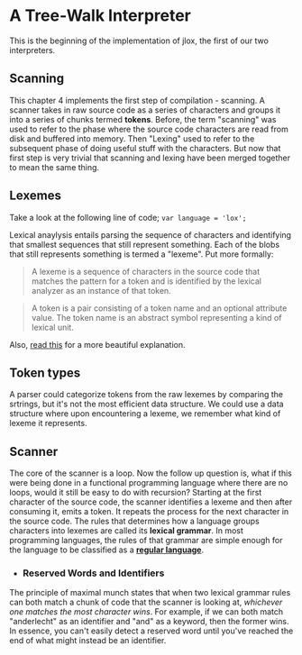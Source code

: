 # A Tree-Walk Interpreter
This is the beginning of the implementation of jlox, the first of our two interpreters.

## Scanning
This chapter 4 implements the first step of compilation - scanning. A scanner takes in raw source code as a series of characters and groups it into a series of chunks termed **tokens**. Before, the term "scanning" was used to refer to the phase where the source code characters are read from disk and buffered into memory. Then "Lexing" used to refer to the subsequent phase of doing useful stuff with the characters. But now that first step is very trivial that scanning and lexing have been merged together to mean the same thing.


## Lexemes
Take a look at the following line of code;
`var language = 'lox';`

Lexical anaylysis entails parsing the sequence of characters and identifying that smallest sequences that still represent something. Each of the blobs that still represents something is termed a "lexeme". Put more formally:

> A lexeme is a sequence of characters in the source code that matches the pattern for a token and is identified by the lexical analyzer as an instance of that token.

> A token is a pair consisting of a token name and an optional attribute value. The token name is an abstract symbol representing a kind of lexical unit.

Also, [read this](https://stackoverflow.com/questions/14954721/what-is-the-difference-between-a-token-and-a-lexeme) for a more beautiful explanation.


## Token types
A parser could categorize tokens from the raw lexemes by comparing the srtrings, but it's not the most efficient data structure. We could use a data structure where upon encountering a lexeme, we remember what kind of lexeme it represents.


## Scanner
The core of the scanner is a loop. Now the follow up question is, what if this were being done in a functional programming language where there are no loops, would it still be easy to do with recursion? Starting at the first character of the source code, the scanner identifies a lexeme and then after consuming it, emits a token. It repeats the process for the next character in the source code.
The rules that determines how a language groups characters into lexemes are called its **lexical grammar**. In most programming languages, the rules of that grammar are simple enough for the language to be classified as a [**regular language**](https://en.wikipedia.org/wiki/Regular_language).


- ### Reserved Words and Identifiers
The principle of maximal munch states that when two lexical grammar rules can both match a chunk of code that the scanner is looking at, _whichever one matches the most character wins_.
For example, if we can both match "anderlecht" as an identifier and "and" as a keyword, then the former wins. In essence, you can't easily detect a reserved word until you've reached the end of what might instead be an identifier.
